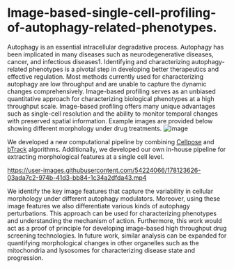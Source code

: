 # Image-based-single-cell-profiling-of-autophagy-related-phenotypes.

Autophagy is an essential intracellular degradative process. Autophagy has been implicated in many diseases such as neurodegenerative diseases, cancer, and infectious diseases1. Identifying and characterizing autophagy-related phenotypes is a pivotal step in developing better therapeutics and effective regulation. Most methods currently used for characterizing autophagy are low throughput and are unable to capture the dynamic changes comprehensively. Image-based profiling serves as an unbiased quantitative approach for characterizing biological phenotypes at a high throughput scale. Image-based profiling offers many unique advantages such as single-cell resolution and the ability to monitor temporal changes with preserved spatial information. Example images are provided below showing different morphology under drug treatments. 
![image](https://user-images.githubusercontent.com/54224066/178123474-4464491a-6446-4401-a704-17dc7d398bad.png)


We developed a new computational pipeline by combining [Cellpose](https://github.com/MouseLand/cellpose) and [bTrack](https://github.com/quantumjot/BayesianTracker) algorithms. Additionally, we developed our own in-house pipeline for extracting morphological features at a single cell level. 


https://user-images.githubusercontent.com/54224066/178123626-03ada7c2-974b-41d3-bb84-1c34a2dfda43.mp4




We identify the key image features that capture the variability in cellular morphology under different autophagy modulators. Moreover, using these image features we also differentiate various kinds of autophagy perturbations. This approach can be used for characterizing phenotypes and understanding the mechanism of action. Furthermore, this work would act as a proof of principle for developing image-based high throughput drug screening technologies. In future work, similar analysis can be expanded for quantifying morphological changes in other organelles such as the mitochondria and lysosomes for characterizing disease state and progression. 
